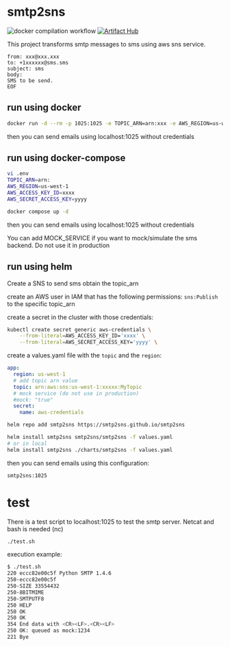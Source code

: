 # smtp2sns

![docker compilation workflow](https://github.com/smtp2sns/smtp2sns/actions/workflows/docker-publish.yml/badge.svg) [![Artifact Hub](https://img.shields.io/endpoint?url=https://artifacthub.io/badge/repository/smtp2sns)](https://artifacthub.io/packages/search?repo=smtp2sns)

This project transforms smtp messages to sms using aws sns service.
```
from: xxx@xxx.xxx
to: +1xxxxxx@sms.sms
subject: sms
body:
SMS to be send.
EOF
```
## run using docker
```bash
docker run -d --rm -p 1025:1025 -e TOPIC_ARN=arn:xxx -e AWS_REGION=us-west-1 -e AWS_ACCESS_KEY_ID=xxxx -e AWS_SECRET_ACCESS_KEY=yyyy ghcr.io/smtp2sns/smtp2sns
```


then you can send emails using localhost:1025 without credentials


## run using docker-compose
```bash
vi .env
TOPIC_ARN=arn:
AWS_REGION=us-west-1
AWS_ACCESS_KEY_ID=xxxx
AWS_SECRET_ACCESS_KEY=yyyy
```

```bash
docker compose up -d
```

then you can send emails using localhost:1025 without credentials

You can add MOCK_SERVICE if you want to mock/simulate the sms backend. Do not use it in production

## run using helm

Create a SNS to send sms obtain the topic_arn

create an AWS user in IAM that has the following permissions: `sns:Publish` to the specific topic_arn

create a secret in the cluster with those credentials:
```bash
kubectl create secret generic aws-credentials \
    --from-literal=AWS_ACCESS_KEY_ID='xxxx' \
    --from-literal=AWS_SECRET_ACCESS_KEY='yyyy' \

```
create a values.yaml file with the `topic` and the `region`:
```yaml
app:
  region: us-west-1
  # add topic arn value
  topic: arn:aws:sns:us-west-1:xxxxx:MyTopic
  # mock service (do not use in production)
  #mock: "true"  
  secret: 
    name: aws-credentials
```

```bash
helm repo add smtp2sns https://smtp2sns.github.io/smtp2sns

helm install smtp2sns smtp2sns/smtp2sns -f values.yaml
# or in local
helm install smtp2sns ./charts/smtp2sns -f values.yaml
```

then you can send emails using this configuration:
```
smtp2sns:1025
```


# test

There is a test script to localhost:1025 to test the smtp server. Netcat and bash is needed (nc)
```bash
./test.sh
```

execution example:
```bash
$ ./test.sh
220 eccc82e00c5f Python SMTP 1.4.6
250-eccc82e00c5f
250-SIZE 33554432
250-8BITMIME
250-SMTPUTF8
250 HELP
250 OK
250 OK
354 End data with <CR><LF>.<CR><LF>
250 OK: queued as mock:1234
221 Bye
```
